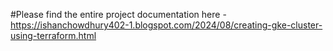 #Please find the entire project documentation here -
https://ishanchowdhury402-1.blogspot.com/2024/08/creating-gke-cluster-using-terraform.html
